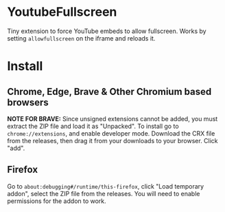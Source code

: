 # YoutubeFullscreen
Tiny extension to force YouTube embeds to allow fullscreen.
Works by setting `allowfullscreen` on the iframe and reloads it.

# Install
## Chrome, Edge, Brave & Other Chromium based browsers
**NOTE FOR BRAVE:** Since unsigned extensions cannot be added, you must extract the ZIP file and load it as "Unpacked".
To install go to `chrome://extensions`, and enable developer mode. Download the CRX file from the releases, then drag it from your downloads to your browser. Click "add".
## Firefox
Go to `about:debugging#/runtime/this-firefox`, click "Load temporary addon", select the ZIP file from the releases. You will need to enable permissions for the addon to work.
